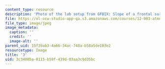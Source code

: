 ```yaml
---
content_type: resource
description: 'Photo of the lab setup from GFDIX: Slope of a frontal surface.'
file: https://ol-ocw-studio-app-qa.s3.amazonaws.com/courses/12-003-atmosphere-ocean-and-climate-dynamics-fall-2008/3c3408ba8115b59f439d03aa3c9d35bc_3.jpg
file_type: image/jpeg
image_metadata:
  caption: ''
  credit: ''
  image-alt: ''
parent_uid: 15f39ab3-4a66-34ac-748a-b58a5de103e2
resourcetype: Image
title: '3'
uid: 3c3408ba-8115-b59f-439d-03aa3c9d35bc
---
```

